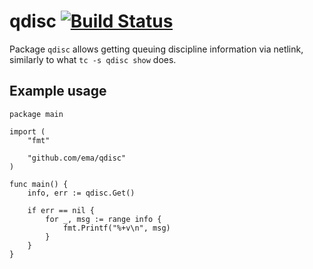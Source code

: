 qdisc [![Build Status](https://travis-ci.org/ema/qdisc.svg?branch=master)](https://travis-ci.org/ema/qdisc)
=====

Package `qdisc` allows getting queuing discipline information via netlink,
similarly to what `tc -s qdisc show` does.

Example usage
-------------

    package main

    import (
        "fmt"

        "github.com/ema/qdisc"
    )

    func main() {
        info, err := qdisc.Get()

        if err == nil {
            for _, msg := range info {
                fmt.Printf("%+v\n", msg)
            }
        }
    }
